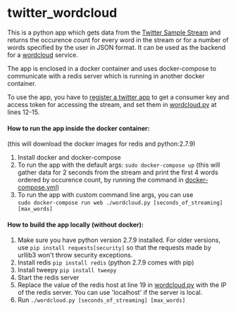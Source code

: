 # twitter_wordcloud

This is a python app which gets data from the [Twitter Sample Stream](https://dev.twitter.com/streaming/reference/get/statuses/sample) and returns the
occurence count for every word in the stream or for a number of words specified by the user in JSON format. It can be used as the backend for a
[wordcloud](https://www.google.com/search?site=&tbm=isch&q=wordcloud) service.      

The app is enclosed in a docker container and uses docker-compose to communicate with a redis server which is running in another docker container.

To use the app, you have to [register a twitter app](https://apps.twitter.com/app/new) to get a consumer key and access token for accessing the stream,
and set them in [wordcloud.py](wordcloud_files/wordcloud.py) at lines 12-15.

#### How to run the app inside the docker container:
(this will download the docker images for redis and python:2.7.9)  

1. Install docker and docker-compose
2. To run the app with the default args: `sudo docker-compose up` (this will gather data for 2 seconds from the stream and print the first 4 words ordered by occurence count, by running the command in [docker-compose.yml](docker-compose.yml))
3. To run the app with custom command line args, you can use  
  `sudo docker-compose run web ./wordcloud.py [seconds_of_streaming] [max_words]`

#### How to build the app locally (without docker):

1. Make sure you have python version 2.7.9 installed. For older versions, use `pip install requests[security]` so that the requests made by urllib3 won't throw security exceptions.
2. Install redis `pip install redis` (python 2.7.9 comes with pip)
3. Install tweepy `pip install tweepy`
4. Start the redis server
5. Replace the value of the redis host at line 19 in [wordcloud.py](wordcloud_files/wordcloud.py) with the IP of the redis server. You can use 'localhost' if the server is local.
5. Run `./wordcloud.py [seconds_of_streaming] [max_words]`

